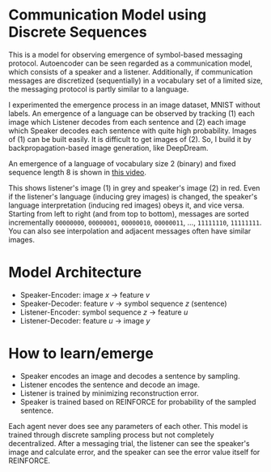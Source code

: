 # Communication Model using Discrete Sequences

This is a model for observing emergence of symbol-based messaging protocol.
Autoencoder can be seen regarded as a communication model,
which consists of a speaker and a listener.
Additionally,
if communication messages are discretized (sequentially) in a vocabulary set of a limited size,
the messaging protocol is partly similar to a language.

I experimented the emergence process in an image dataset, MNIST without labels.
An emergence of a language can be observed by tracking
(1) each image which Listener decodes from each sentence and
(2) each image which Speaker decodes each sentence with quite high probability.
Images of (1) can be built easily.
It is difficult to get images of (2).
So, I build it by backpropagation-based image generation, like DeepDream.

An emergence of a language of vocabulary size 2 (binary) and fixed sequence length 8 is shown in
[this video](https://github.com/soskek/interactive_ae/blob/master/emergence_process.mp4).

This shows listener's image (1) in grey and speaker's image (2) in red.
Even if the listener's language (inducing grey images) is changed,
the speaker's language interpretation (inducing red images) obeys it, and vice versa.
Starting from left to right (and from top to bottom),
messages are sorted incrementally `00000000`, `00000001`, `00000010`, `00000011`, ..., `11111110`, `11111111`.
You can also see interpolation and adjacent messages often have similar images.

# Model Architecture
- Speaker-Encoder: image *x* -> feature *v*
- Speaker-Decoder: feature *v* -> symbol sequence *z* (sentence)
- Listener-Encoder: symbol sequence *z* -> feature *u*
- Listener-Decoder: feature *u* -> image *y*


# How to learn/emerge
- Speaker encodes an image and decodes a sentence by sampling.
- Listener encodes the sentence and decode an image.
- Listener is trained by minimizing reconstruction error.
- Speaker is trained based on REINFORCE for probability of the sampled sentence.

Each agent never does see any parameters of each other.
This model is trained through discrete sampling process
but not completely decentralized.
After a messaging trial, the listener can see the speaker's image and calculate error,
and the speaker can see the error value itself for REINFORCE.
